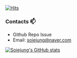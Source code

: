 [![Hits](https://hits.seeyoufarm.com/api/count/incr/badge.svg?url=https%3A%2F%2Fgithub.com%2Fsoiejung&count_bg=%239E9E9E&title_bg=%23454545&icon=&icon_color=%23E7E7E7&title=Visitors&edge_flat=false)](https://hits.seeyoufarm.com)

### Contacts 📫

* Github Repo Issue
* Email: soiejung@naver.com

[![Soiejung's GitHub stats](https://github-readme-stats.vercel.app/api?username=soiejung&theme=pink)](https://github.com/soiejung/github-readme-stats)


